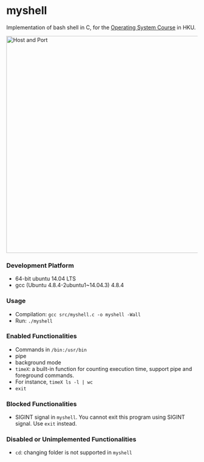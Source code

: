 # myshell

Implementation of bash shell in C, for the [Operating System Course](http://www.cs.hku.hk/programme/course_info.jsp?infile=2013/comp3230.html "HKU COMP3230 Principles of Operating Systems") in HKU.

<img src="https://github.com/irsisyphus/pictures/raw/master/myshell/myshell.png" width = "925" height = "572" alt="Host and Port" align=center />

### Development Platform
 - 64-bit ubuntu 14.04 LTS
 - gcc (Ubuntu 4.8.4-2ubuntu1~14.04.3) 4.8.4

### Usage
 - Compilation: `gcc src/myshell.c -o myshell -Wall`
 - Run: `./myshell`

### Enabled Functionalities
 * Commands in `/bin:/usr/bin`
 * pipe
 * background mode
 * `timeX`: a built-in function for counting execution time, support pipe and foreground commands.
  * For instance, `timeX ls -l | wc`
 * `exit`

### Blocked Functionalities
 - SIGINT signal in `myshell`. You cannot exit this program using SIGINT signal. Use `exit` instead.

### Disabled or Unimplemented Functionalities
 - `cd`: changing folder is not supported in `myshell`
